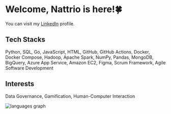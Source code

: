 # Welcome, Nattrio is here!🍀
You can visit my [LinkedIn](https://www.linkedin.com/in/jirapat-klaokliang) profile.

## Tech Stacks
Python, SQL, Go, JavaScript, HTML, GitHub, GitHub Actions, Docker, Docker Compose, Hadoop, Apache Spark, NumPy, Pandas, MongoDB, BigQuery, Azure App Service, Amazon EC2, Figma, Scrum Framework, Agile Software Development

## Interests
Data Governance, Gamification, Human-Computer Interaction

<img src="https://github-readme-stats-abtrax.vercel.app/api/top-langs?locale=en&hide_title=false&layout=compact&langs_count=5&theme=midnight-purple&hide_border=true&username=nattrio" alt="languages graph"/>
